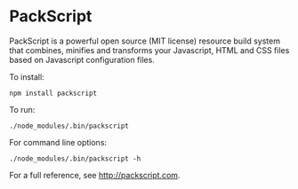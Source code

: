 PackScript
==========

PackScript is a powerful open source (MIT license) resource build system that combines, minifies and transforms your Javascript, HTML and CSS files based on Javascript configuration files.

To install:

	npm install packscript

To run:

	./node_modules/.bin/packscript

For command line options:

	./node_modules/.bin/packscript -h

For a full reference, see http://packscript.com.